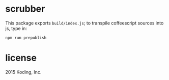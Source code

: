 # scrubber

This package exports `build/index.js`; to transpile coffeescript sources into js, type in:

```
npm run prepublish
```

# license

2015 Koding, Inc.
